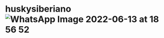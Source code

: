 # huskysiberiano![WhatsApp Image 2022-06-13 at 18 56 52](https://user-images.githubusercontent.com/69721439/173565781-2389056d-7479-4391-a227-609704a56627.jpeg)

